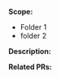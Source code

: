 **Scope:**

<!-- List all the folders being touched. -->

- Folder 1
- folder 2

**Description:**

<!-- Briefly describe what you did and why you did it. -->

**Related PRs:**

<!-- If applicable, make a list of all the related PRs. -->
<!-- Remove this block if not applicable. -->
